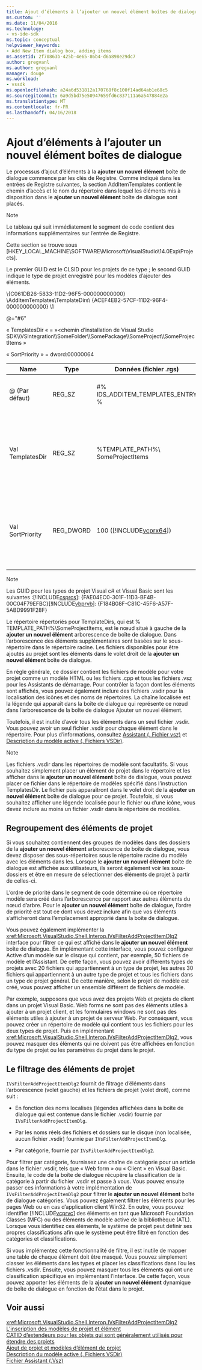 ```yaml
---
title: Ajout d’éléments à l’ajouter un nouvel élément boîtes de dialogue | Documents Microsoft
ms.custom: ''
ms.date: 11/04/2016
ms.technology:
- vs-ide-sdk
ms.topic: conceptual
helpviewer_keywords:
- Add New Item dialog box, adding items
ms.assetid: 2f70863b-425b-4e65-86b4-d6a898e29dc7
author: gregvanl
ms.author: gregvanl
manager: douge
ms.workload:
- vssdk
ms.openlocfilehash: a24a6d531812a170768f8c100f14ad64ab1e68c5
ms.sourcegitcommit: 6a9d5bd75e50947659fd6c837111a6a547884e2a
ms.translationtype: MT
ms.contentlocale: fr-FR
ms.lasthandoff: 04/16/2018
---
```

# <a name="adding-items-to-the-add-new-item-dialog-boxes"></a>Ajout d’éléments à l’ajouter un nouvel élément boîtes de dialogue
Le processus d’ajout d’éléments à la **ajouter un nouvel élément** boîte de dialogue commence par les clés de Registre. Comme indiqué dans les entrées de Registre suivantes, la section AddItemTemplates contient le chemin d’accès et le nom du répertoire dans lequel les éléments mis à disposition dans le **ajouter un nouvel élément** boîte de dialogue sont placés.  
  
> [!NOTE]
>  Le tableau qui suit immédiatement le segment de code contient des informations supplémentaires sur l’entrée de Registre.  
  
 Cette section se trouve sous [HKEY_LOCAL_MACHINE\SOFTWARE\Microsoft\VisualStudio\14.0Exp\Projects].  
  
 Le premier GUID est le CLSID pour les projets de ce type ; le second GUID indique le type de projet enregistré pour les modèles d’ajouter des éléments.  
  
 \\{C061DB26-5833-11D2-96F5-000000000000} \AddItemTemplates\TemplateDirs\ {ACEF4EB2-57CF-11D2-96F4-000000000000} \1  
  
 @="#6"  
  
 « TemplatesDir « = »\<chemin d’installation de Visual Studio SDK\\\VSIntegration\\\SomeFolder\\\SomePackage\\\SomeProject\\\SomeProjectItems »  
  
 « SortPriority » = dword:00000064  
  
|Name|Type|Données (fichier .rgs)|Description|  
|----------|----------|-----------------------------|-----------------|  
|@ (Par défaut)|REG_SZ|#% IDS_ADDITEM_TEMPLATES_ENTRY %|ID de ressource pour **ajouter un élément** modèles.|  
|Val TemplatesDir|REG_SZ|%TEMPLATE_PATH%\ SomeProjectItems|Chemin d’accès des éléments de projet affichés dans la boîte de dialogue pour le **ajouter un nouvel élément** Assistant.|  
|Val SortPriority|REG_DWORD|100 ([!INCLUDE[vcprx64](../../extensibility/internals/includes/vcprx64_md.md)])|Détermine l’ordre de tri dans le nœud d’arborescence de fichiers affichés dans le **ajouter un nouvel élément** boîte de dialogue.|  
  
> [!NOTE]
>  Les GUID pour les types de projet Visual c# et Visual Basic sont les suivantes :[!INCLUDE[csprcs](../../data-tools/includes/csprcs_md.md)]: {FAE04EC0-301F-11D3-BF4B-00C04F79EFBC}[!INCLUDE[vbprvb](../../code-quality/includes/vbprvb_md.md)]: {F184B08F-C81C-45F6-A57F-5ABD9991F28F}  
  
 Le répertoire répertoriés pour TemplateDirs, qui est % TEMPLATE_PATH%\SomeProjectItems, est le nœud situé à gauche de la **ajouter un nouvel élément** arborescence de boîte de dialogue. Dans l’arborescence des éléments supplémentaires sont basées sur le sous-répertoire dans le répertoire racine. Les fichiers disponibles pour être ajoutés au projet sont les éléments dans le volet droit de la **ajouter un nouvel élément** boîte de dialogue.  
  
 En règle générale, ce dossier contient les fichiers de modèle pour votre projet comme un modèle HTML ou les fichiers .cpp et tous les fichiers .vsz pour les Assistants de démarrage. Pour contrôler la façon dont les éléments sont affichés, vous pouvez également inclure des fichiers .vsdir pour la localisation des icônes et des noms de répertoires. La chaîne localisée est la légende qui apparaît dans la boîte de dialogue qui représente ce nœud dans l’arborescence de la boîte de dialogue Ajouter un nouvel élément.  
  
 Toutefois, il est inutile d’avoir tous les éléments dans un seul fichier .vsdir. Vous pouvez avoir un seul fichier .vsdir pour chaque élément dans le répertoire. Pour plus d’informations, consultez [Assistant (. Fichier vsz)](../../extensibility/internals/wizard-dot-vsz-file.md) et [Description du modèle active (. Fichiers VSDir)](../../extensibility/internals/template-directory-description-dot-vsdir-files.md).  
  
> [!NOTE]
>  Les fichiers .vsdir dans les répertoires de modèle sont facultatifs. Si vous souhaitez simplement placer un élément de projet dans le répertoire et les afficher dans le **ajouter un nouvel élément** boîte de dialogue, vous pouvez placer ce fichier dans le répertoire de modèles spécifié dans l’instruction TemplatesDir. Le fichier puis apparaîtront dans le volet droit de la **ajouter un nouvel élément** boîte de dialogue pour ce projet. Toutefois, si vous souhaitez afficher une légende localisée pour le fichier ou d’une icône, vous devez inclure au moins un fichier .vsdir dans le répertoire de modèles.  
  
## <a name="grouping-project-items"></a>Regroupement des éléments de projet  
 Si vous souhaitez contiennent des groupes de modèles dans des dossiers de la **ajouter un nouvel élément** arborescence de boîte de dialogue, vous devez disposer des sous-répertoires sous le répertoire racine du modèle avec les éléments dans les. Lorsque le **ajouter un nouvel élément** boîte de dialogue est affichée aux utilisateurs, ils seront également voir les sous-dossiers et être en mesure de sélectionner des éléments de projet à partir de celles-ci.  
  
 L’ordre de priorité dans le segment de code détermine où ce répertoire modèle sera créé dans l’arborescence par rapport aux autres éléments du nœud d’arbre. Pour le **ajouter un nouvel élément** boîte de dialogue, l’ordre de priorité est tout ce dont vous devez inclure afin que vos éléments s’afficheront dans l’emplacement approprié dans la boîte de dialogue.  
  
 Vous pouvez également implémenter la <xref:Microsoft.VisualStudio.Shell.Interop.IVsFilterAddProjectItemDlg2> interface pour filtrer ce qui est affiché dans le **ajouter un nouvel élément** boîte de dialogue. En implémentant cette interface, vous pouvez configurer Active d’un modèle sur le disque qui contient, par exemple, 50 fichiers de modèle et l’Assistant. De cette façon, vous pouvez avoir différents types de projets avec 20 fichiers qui appartiennent à un type de projet, les autres 30 fichiers qui appartiennent à un autre type de projet et tous les fichiers dans un type de projet général. De cette manière, selon le projet de modèle est créé, vous pouvez afficher un ensemble différent de fichiers de modèle.  
  
 Par exemple, supposons que vous avez des projets Web et projets de client dans un projet Visual Basic. Web forms ne sont pas des éléments utiles à ajouter à un projet client, et les formulaires windows ne sont pas des éléments utiles à ajouter à un projet de serveur Web. Par conséquent, vous pouvez créer un répertoire de modèle qui contient tous les fichiers pour les deux types de projet. Puis en implémentant <xref:Microsoft.VisualStudio.Shell.Interop.IVsFilterAddProjectItemDlg2>, vous pouvez masquer des éléments qui ne doivent pas être affichées en fonction du type de projet ou les paramètres du projet dans le projet.  
  
## <a name="filtering-project-items"></a>Le filtrage des éléments de projet  
 `IVsFilterAddProjectItemDlg2` fournit de filtrage d’éléments dans l’arborescence (volet gauche) et les fichiers de projet (volet droit), comme suit :  
  
-   En fonction des noms localisés (légendes affichées dans la boîte de dialogue qui est contenue dans le fichier .vsdir) fournie par `IVsFilterAddProjectItemDlg`.  
  
-   Par les noms réels des fichiers et dossiers sur le disque (non localisée, aucun fichier .vsdir) fournie par `IVsFilterAddProjectItemDlg`.  
  
-   Par catégorie, fournie par `IVsFilterAddProjectItemDlg2`.  
  
 Pour filtrer par catégorie, fournissez une chaîne de catégorie pour un article dans le fichier .vsdir, tels que « Web form » ou « Client » en Visual Basic. Ensuite, le code de la boîte de dialogue récupère la classification de la catégorie à partir du fichier .vsdir et passe à vous. Vous pouvez ensuite passer ces informations à votre implémentation de `IVsFilterAddProjectItemDlg2` pour filtrer le **ajouter un nouvel élément** boîte de dialogue catégories. Vous pouvez également filtrer les éléments pour les pages Web ou en cas d’application client Win32. En outre, vous pouvez identifier [!INCLUDE[vcprvc](../../code-quality/includes/vcprvc_md.md)] des éléments en tant que Microsoft Foundation Classes (MFC) ou des éléments de modèle active de la bibliothèque (ATL). Lorsque vous identifiez ces éléments, le système de projet peut définir ses propres classifications afin que le système peut être filtré en fonction des catégories et classifications.  
  
 Si vous implémentez cette fonctionnalité de filtre, il est inutile de mapper une table de chaque élément doit être masqué. Vous pouvez simplement classer les éléments dans les types et placer les classifications dans l’ou les fichiers .vsdir. Ensuite, vous pouvez masquer tous les éléments qui ont une classification spécifique en implémentant l’interface. De cette façon, vous pouvez apporter les éléments de la **ajouter un nouvel élément** dynamique de boîte de dialogue en fonction de l’état dans le projet.  
  
## <a name="see-also"></a>Voir aussi  
 <xref:Microsoft.VisualStudio.Shell.Interop.IVsFilterAddProjectItemDlg2>   
 [L’inscription des modèles de projet et élément](../../extensibility/internals/registering-project-and-item-templates.md)   
 [CATID d’extendeurs pour les objets qui sont généralement utilisés pour étendre des projets](../../extensibility/internals/catids-for-objects-that-are-typically-used-to-extend-projects.md)   
 [Ajout de projet et modèles d’élément de projet](../../extensibility/internals/adding-project-and-project-item-templates.md)   
 [Description du modèle active (. Fichiers VSDir)](../../extensibility/internals/template-directory-description-dot-vsdir-files.md)   
 [Fichier Assistant (.Vsz)](../../extensibility/internals/wizard-dot-vsz-file.md)